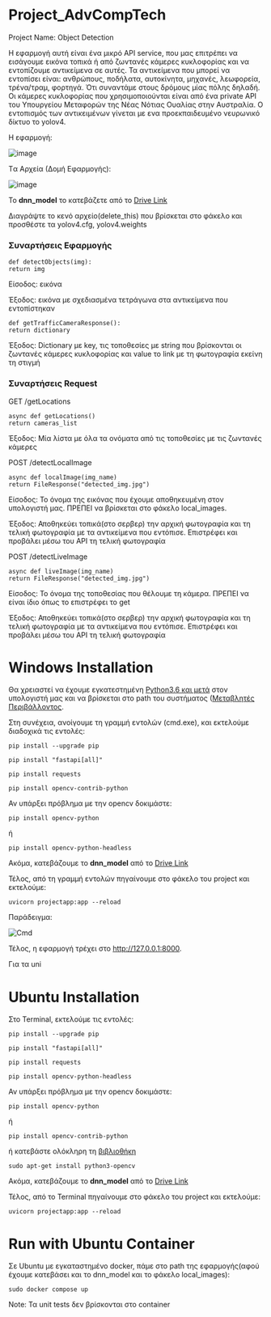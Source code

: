 # Project_AdvCompTech
Project Name: Object Detection

Η εφαρμογή αυτή είναι ένα μικρό API service, που μας επιτρέπει να εισάγουμε εικόνα τοπικά ή από ζωντανές κάμερες κυκλοφορίας και να εντοπίζουμε αντικείμενα σε αυτές. Τα αντικείμενα που μπορεί να εντοπίσει είναι: ανθρώπους, ποδήλατα, αυτοκίνητα, μηχανές, λεωφορεία, τρένα/τραμ, φορτηγά. Ότι συναντάμε στους δρόμους μίας πόλης δηλαδή.
Οι κάμερες κυκλοφορίας που χρησιμοποιούνται είναι από ένα private API του Υπουργείου Μεταφορών της Νέας Νότιας Ουαλίας στην Αυστραλία. Ο εντοπισμός των αντικειμένων γίνεται με ενα προεκπαιδευμένο νευρωνικό δίκτυο το yolov4.

Η εφαρμογή: 

![image](https://user-images.githubusercontent.com/34692617/177354813-f51af2f9-fced-4930-8b4d-6a109cc6cc6d.png)

Tα Αρχεία (Δομή Εφαρμογής):

![image](https://user-images.githubusercontent.com/34692617/177355862-508f93b4-bd5e-4108-b4a4-935e61d7b469.png)


Το **dnn_model** το κατεβάζετε από το [Drive Link](https://drive.google.com/drive/folders/1UkxNQ6oWzFJsUao2ceIiayXadm5s9v_1?usp=sharing![image)

Διαγράψτε το κενό αρχείο(delete_this) που βρίσκεται στο φάκελο και προσθέστε τα yolov4.cfg, yolov4.weights


### **Συναρτήσεις Εφαρμογής**

```
def detectObjects(img):
return img
```
Είσοδος: εικόνα

Έξοδος: εικόνα με σχεδιασμένα τετράγωνα στα αντικείμενα που εντοπίστηκαν

```
def getTrafficCameraResponse():
return dictionary
```
Έξοδος: Dictionary με key, τις τοποθεσίες με string που βρίσκονται οι ζωντανές κάμερες κυκλοφορίας και value το link με τη φωτογραφία εκείνη τη στιγμή

### **Συναρτήσεις Request**

GET /getLocations

```
async def getLocations()
return cameras_list
```
Έξοδος: Μία λίστα με όλα τα ονόματα από τις τοποθεσίες με τις ζωντανές κάμερες 


POST /detectLocalImage
```
async def localImage(img_name)
return FileResponse("detected_img.jpg")
```
Είσoδος: Το όνομα της εικόνας που έχουμε αποθηκευμένη στον υπολογιστή μας. ΠΡΕΠΕΙ να βρίσκεται στο φάκελο local_images.

Έξοδος: Αποθηκεύει τοπικά(στο σερβερ) την αρχική φωτογραφία και τη τελική φωτογραφία με τα αντικείμενα που εντόπισε. Επιστρέφει και προβάλει μέσω του API τη τελική φωτογραφία


POST /detectLiveImage
```
async def liveImage(img_name)
return FileResponse("detected_img.jpg")
```
Είσoδος: Το όνομα της τοποθεσίας που θέλουμε τη κάμερα. ΠΡΕΠΕΙ να είναι ίδιο όπως το επιστρέφει το get

Έξοδος: Αποθηκεύει τοπικά(στο σερβερ) την αρχική φωτογραφία και τη τελική φωτογραφία με τα αντικείμενα που εντόπισε. Επιστρέφει και προβάλει μέσω του API τη τελική φωτογραφία


# Windows Installation

Θα χρειαστεί να έχουμε εγκατεστημένη [Python3.6 και μετά](https://www.python.org/downloads/) στον υπολογιστή μας και να βρίσκεται στο path του συστήματος ([Μεταβλητές Περιβάλλοντος](https://datatofish.com/add-python-to-windows-path/).

Στη συνέχεια, ανοίγουμε τη γραμμή εντολών (cmd.exe), και εκτελούμε διαδοχικά  τις εντολές:
```
pip install --upgrade pip

pip install "fastapi[all]"

pip install requests

pip install opencv-contrib-python
```
Αν υπάρξει πρόβλημα με την opencv δοκιμάστε:
```
pip install opencv-python
```
ή
```
pip install opencv-python-headless
```
Ακόμα, κατεβάζουμε το **dnn_model** από το [Drive Link](https://drive.google.com/drive/folders/1UkxNQ6oWzFJsUao2ceIiayXadm5s9v_1?usp=sharing![image)

Τέλος, από τη γραμμή εντολών πηγαίνουμε στο φάκελο του project και εκτελούμε:

```
uvicorn projectapp:app --reload
```
Παράδειγμα:

![Cmd](https://user-images.githubusercontent.com/34692617/177334613-34574074-29a9-45ba-a405-9fc1bc467841.jpg)

Τέλος, η εφαρμογή τρέχει στο  http://127.0.0.1:8000.

Για τα uni
# Ubuntu Installation 

Στο Terminal, εκτελούμε τις εντολές:
```
pip install --upgrade pip

pip install "fastapi[all]"

pip install requests

pip install opencv-python-headless
```
Αν υπάρξει πρόβλημα με την opencv δοκιμάστε:
```
pip install opencv-python
```
ή
```
pip install opencv-contrib-python
```
ή κατεβάστε ολόκληρη τη [βιβλιοθήκη](https://docs.opencv.org/4.x/d2/de6/tutorial_py_setup_in_ubuntu.html)
```
sudo apt-get install python3-opencv
```
Ακόμα, κατεβάζουμε το **dnn_model** από το [Drive Link](https://drive.google.com/drive/folders/1UkxNQ6oWzFJsUao2ceIiayXadm5s9v_1?usp=sharing![image)

Τέλος, από το Terminal πηγαίνουμε στο φάκελο του project και εκτελούμε:

```
uvicorn projectapp:app --reload
```

# Run with Ubuntu Container

Σε Ubuntu με εγκαταστημένο docker, πάμε στο path της εφαρμογής(αφού έχουμε κατεβάσει και το dnn_model και το φάκελο local_images):

```
sudo docker compose up
```
Note: Τα unit tests δεν βρίσκονται στο container

